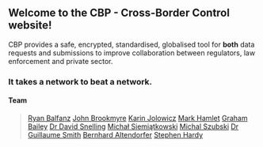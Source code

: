 ## Welcome to the CBP - Cross-Border Control website!

CBP provides a safe, encrypted, standardised, globalised tool for **both** data requests and submissions to improve collaboration between regulators, law enforcement and private sector.

### It takes a network to beat a network.


#### Team
> [Ryan Balfanz](https://www.linkedin.com/in/ryanbalfanz/) 
> [John Brookmyre](https://www.linkedin.com/in/johnbrookmyre/) 
> [Karin Jolowicz](https://www.linkedin.com/in/jolowicz/) 
> [Mark Hamlet](https://www.linkedin.com/in/mark-hamlet-3ba60a66/) 
> [Graham Bailey](https://www.linkedin.com/in/grahambailey/) 
> [Dr David Snelling](https://www.linkedin.com/in/davidfsnelling/) 
> [Michał Siemiątkowski](https://www.linkedin.com/in/micha%C5%82-marek-siemi%C4%85tkowski-380a0259/) 
> [Michal Szubski](https://www.linkedin.com/in/szubskimichal/) 
> [Dr Guillaume Smith](https://www.linkedin.com/in/guillaume-smith/) 
> [Bernhard Altendorfer](https://www.linkedin.com/in/bernhard-altendorfer-380b6897/) 
> [Stephen Hardy](https://www.linkedin.com/in/stephen-hardy-4ba0431/) 
